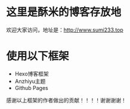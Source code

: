 # 这里是酥米的博客存放地

欢迎大家访问，地址是：http://www.sumi233.top

# 使用以下框架

- Hexo博客框架
- Anzhiyu主题
- Github Pages

感谢以上框架的作者做出的贡献！！！！谢谢谢谢！